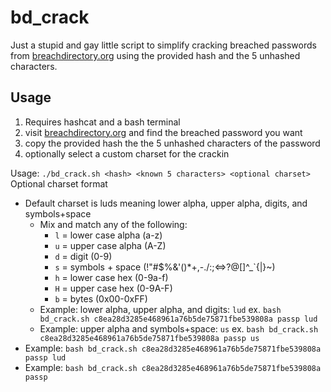 # bd_crack
Just a stupid and gay little script to simplify cracking breached passwords from [breachdirectory.org](https://breachdirectory.org) using the provided hash and the 5 unhashed characters.

## Usage
1. Requires hashcat and a bash terminal  
2. visit [breachdirectory.org](https://breachdirectory.org) and find the breached password you want
3. copy the provided hash the the 5 unhashed characters of the password
4. optionally select a custom charset for the crackin

Usage: `./bd_crack.sh <hash> <known 5 characters> <optional charset>`  
Optional charset format
* Default charset is luds meaning lower alpha, upper alpha, digits, and symbols+space
    * Mix and match any of the following:
        * `l` = lower case alpha (a-z)
        * `u` = upper case alpha (A-Z)
        * `d` = digit (0-9)
        * `s` = symbols + space (<space>!"#$%&'()*+,-./:;<=>?@[\]^_`{|}~)
        * `h` = lower case hex (0-9a-f)
        * `H` = upper case hex (0-9A-F)
        * `b` = bytes (0x00-0xFF)
    * Example: lower alpha, upper alpha, and digits: `lud` ex. `bash bd_crack.sh c8ea28d3285e468961a76b5de75871fbe539808a passp lud`
    * Example: upper alpha and symbols+space: `us` ex. `bash bd_crack.sh c8ea28d3285e468961a76b5de75871fbe539808a passp us`
* Example: `bash bd_crack.sh c8ea28d3285e468961a76b5de75871fbe539808a passp lud`
* Example: `bash bd_crack.sh c8ea28d3285e468961a76b5de75871fbe539808a passp`